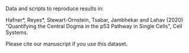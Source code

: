 Data and scripts to reproduce results in:

Hafner*, Reyes*, Stewart-Ornstein, Tsabar, Jambhekar and Lahav (2020) "Quantifying the Central Dogma in the p53 Pathway in Single Cells", Cell Systems.

Please cite our manuscript if you use this dataset.
